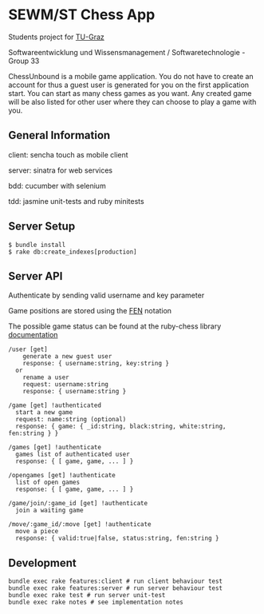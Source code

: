 # SEWM/ST Chess App

Students project for [TU-Graz][tug]

Softwareentwicklung und Wissensmanagement / Softwaretechnologie - Group 33

ChessUnbound is a mobile game application. You do not have to create an account
for thus a guest user is generated for you on the first application start.
You can start as many chess games as you want. Any created game will be also
listed for other user where they can choose to play a game with you.

## General Information

client: sencha touch as mobile client

server: sinatra for web services

bdd: cucumber with selenium

tdd: jasmine unit-tests and ruby minitests

## Server Setup

    $ bundle install
    $ rake db:create_indexes[production]

## Server API

Authenticate by sending valid username and key parameter

Game positions are stored using the [FEN][fen] notation

The possible game status can be found at the ruby-chess library [documentation][rchess]

    /user [get]
        generate a new guest user
        response: { username:string, key:string }
      or
        rename a user
        request: username:string
        response: { username:string }

    /game [get] !authenticated
      start a new game
      request: name:string (optional)
      response: { game: { _id:string, black:string, white:string, fen:string } }

    /games [get] !authenticate
      games list of authenticated user
      response: { [ game, game, ... ] }

    /opengames [get] !authenticate
      list of open games
      response: { [ game, game, ... ] }

    /game/join/:game_id [get] !authenticate
      join a waiting game

    /move/:game_id/:move [get] !authenticate
      move a piece
      response: { valid:true|false, status:string, fen:string }

## Development

    bundle exec rake features:client # run client behaviour test
    bundle exec rake features:server # run server behaviour test
    bundle exec rake test # run server unit-test
    bundle exec rake notes # see implementation notes


[tug]: http://portal.tugraz.at/ "tu-graz"
[fen]: http://en.wikipedia.org/wiki/Board_representation_(chess)#Forsyth-Edwards_Notation_.28FEN.29 "fen notation"
[rchess]: http://www.rubydoc.info/github/pioz/chess/index "ruby pioz/chess"

